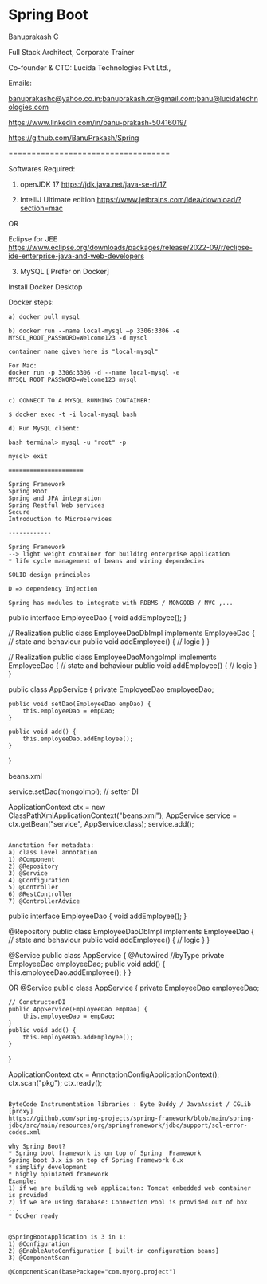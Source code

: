 # Spring Boot

Banuprakash C

Full Stack Architect, Corporate Trainer

Co-founder & CTO: Lucida Technologies Pvt Ltd., 

Emails:

banuprakashc@yahoo.co.in;banuprakash.cr@gmail.com;banu@lucidatechnologies.com

https://www.linkedin.com/in/banu-prakash-50416019/

https://github.com/BanuPrakash/Spring

===================================

Softwares Required:
1)  openJDK 17
https://jdk.java.net/java-se-ri/17

2) IntelliJ Ultimate edition 
https://www.jetbrains.com/idea/download/?section=mac

OR

Eclipse for JEE  
	https://www.eclipse.org/downloads/packages/release/2022-09/r/eclipse-ide-enterprise-java-and-web-developers

3) MySQL  [ Prefer on Docker]

Install Docker Desktop

Docker steps:

```
a) docker pull mysql

b) docker run --name local-mysql –p 3306:3306 -e MYSQL_ROOT_PASSWORD=Welcome123 -d mysql

container name given here is "local-mysql"

For Mac:
docker run -p 3306:3306 -d --name local-mysql -e MYSQL_ROOT_PASSWORD=Welcome123 mysql


c) CONNECT TO A MYSQL RUNNING CONTAINER:

$ docker exec -t -i local-mysql bash

d) Run MySQL client:

bash terminal> mysql -u "root" -p

mysql> exit

=====================

Spring Framework
Spring Boot
Spring and JPA integration
Spring Restful Web services
Secure
Introduction to Microservices

------------

Spring Framework
--> light weight container for building enterprise application
* life cycle management of beans and wiring dependecies

SOLID design principles

D => dependency Injection

Spring has modules to integrate with RDBMS / MONGODB / MVC ,...

```
public interface EmployeeDao {
    void addEmployee();
}

// Realization
public class EmployeeDaoDbImpl implements EmployeeDao {
    // state and behaviour
    public void addEmployee() {
        // logic
    }
}


// Realization
public class EmployeeDaoMongoImpl implements EmployeeDao {
    // state and behaviour
    public void addEmployee() {
        // logic
    }
}

public class AppService {
    private EmployeeDao employeeDao;

    public void setDao(EmployeeDao empDao) {
        this.employeeDao = empDao;
    }

    public void add() {
        this.employeeDao.addEmployee();
    }
}

beans.xml
<beans>
    <bean id="dbImpl" class="pkg.EmployeeDaoDbImpl" />
    <bean id="mongoImpl" class="pkg.EmployeeDaoMongoImpl" />
    <bean id="service" class="pkg.AppService">
        <property name="dao" ref="mongoImpl" /> 
    </bean>
</beans>

service.setDao(mongoImpl); // setter DI

ApplicationContext ctx = new ClassPathXmlApplicationContext("beans.xml");
AppService service = ctx.getBean("service", AppService.class);
service.add();


```

Annotation for metadata:
a) class level annotation
1) @Component
2) @Repository
3) @Service
4) @Configuration
5) @Controller
6) @RestController
7) @ControllerAdvice

```
public interface EmployeeDao {
    void addEmployee();
}

@Repository
public class EmployeeDaoDbImpl implements EmployeeDao {
    // state and behaviour
    public void addEmployee() {
        // logic
    }
}

@Service
public class AppService {
    @Autowired //byType 
    private EmployeeDao employeeDao;
    public void add() {
        this.employeeDao.addEmployee();
    }
}

OR
@Service
public class AppService {
    private EmployeeDao employeeDao;

    // ConstructorDI
    public AppService(EmployeeDao empDao) {
        this.employeeDao = empDao;
    }
    public void add() {
        this.employeeDao.addEmployee();
    }
}

ApplicationContext ctx = AnnotationConfigApplicationContext();
ctx.scan("pkg");
ctx.ready();

```

ByteCode Instrumentation libraries : Byte Buddy / JavaAssist / CGLib [proxy]
https://github.com/spring-projects/spring-framework/blob/main/spring-jdbc/src/main/resources/org/springframework/jdbc/support/sql-error-codes.xml

why Spring Boot?
* Spring boot framework is on top of Spring  Framework
Spring boot 3.x is on top of Spring Framework 6.x
* simplify development
* highly opiniated framework
Example:
1) if we are building web applicaiton: Tomcat embedded web container is provided
2) if we are using database: Connection Pool is provided out of box
...
* Docker ready


@SpringBootApplication is 3 in 1:
1) @Configuration
2) @EnableAutoConfiguration [ built-in configuration beans]
3) @ComponentScan

@ComponentScan(basePackage="com.myorg.project")